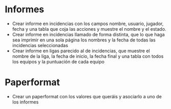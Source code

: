 # Informes
* Crear informe en incidencias con los campos nombre, usuario, jugador, fecha y una tabla que coja las acciones y muestre el nombre y el estado.
* Crear informe en incidencias llamado de forma distinta, que lo que haga sea imprimir en una sola página los nombres y la fecha de todas las incidencias seleccionadas
* Crear informe en ligas parecido al de incidencias, que muestre el nombre de la liga, la fecha de inicio, la fecha final y una tabla con todos los equipos y la puntuación de cada equipo

# Paperformat
* Crear un paperformat con los valores que queráis y asociarlo a uno de los informes
